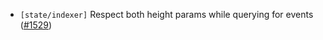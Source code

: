 - `[state/indexer]` Respect both height params while querying for events
   ([\#1529](https://github.com/KYVENetwork/cometbft/v37/pull/1529))
